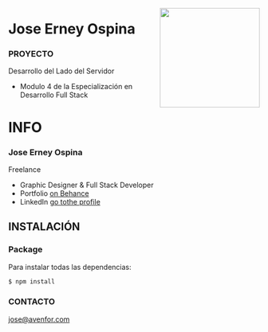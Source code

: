 <a href="https://behance.net/JoseErneyOspina"><img src="https://live.staticflickr.com/65535/50829510636_4412e29db1_z.jpg" height="200" align="right"></a>
# Jose Erney Ospina

### PROYECTO

Desarrollo del Lado del Servidor

  - Modulo 4 de la Especialización en Desarrollo Full Stack

# INFO

### Jose Erney Ospina

Freelance

  - Graphic Designer & Full Stack Developer
  - Portfolio [on Behance](https://behance.net/JoseErneyOspina/)
  - LinkedIn [go tothe profile](https://linkedin.com/in/joseerneyospina/)

## INSTALACIÓN

### Package

Para instalar todas las dependencias:

```bash
$ npm install
```


### CONTACTO

jose@avenfor.com


